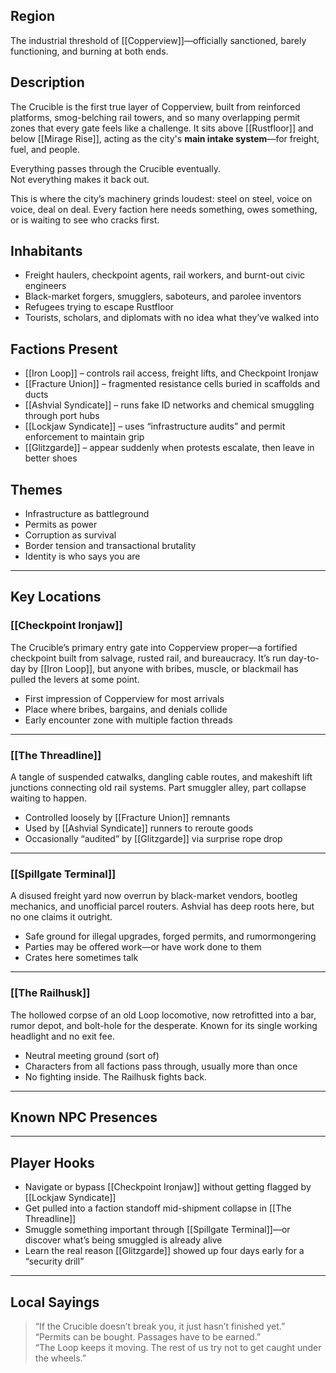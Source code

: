 ## Region  
The industrial threshold of [[Copperview]]—officially sanctioned, barely functioning, and burning at both ends.

## Description  
The Crucible is the first true layer of Copperview, built from reinforced platforms, smog-belching rail towers, and so many overlapping permit zones that every gate feels like a challenge. It sits above [[Rustfloor]] and below [[Mirage Rise]], acting as the city's **main intake system**—for freight, fuel, and people.

Everything passes through the Crucible eventually.  
Not everything makes it back out.

This is where the city’s machinery grinds loudest: steel on steel, voice on voice, deal on deal. Every faction here needs something, owes something, or is waiting to see who cracks first.

## Inhabitants  
- Freight haulers, checkpoint agents, rail workers, and burnt-out civic engineers  
- Black-market forgers, smugglers, saboteurs, and parolee inventors  
- Refugees trying to escape Rustfloor  
- Tourists, scholars, and diplomats with no idea what they’ve walked into

## Factions Present  
- [[Iron Loop]] – controls rail access, freight lifts, and Checkpoint Ironjaw  
- [[Fracture Union]] – fragmented resistance cells buried in scaffolds and ducts  
- [[Ashvial Syndicate]] – runs fake ID networks and chemical smuggling through port hubs  
- [[Lockjaw Syndicate]] – uses “infrastructure audits” and permit enforcement to maintain grip  
- [[Glitzgarde]] – appear suddenly when protests escalate, then leave in better shoes

## Themes  
- Infrastructure as battleground  
- Permits as power  
- Corruption as survival  
- Border tension and transactional brutality  
- Identity is who says you are

---

## Key Locations

### [[Checkpoint Ironjaw]]  
The Crucible’s primary entry gate into Copperview proper—a fortified checkpoint built from salvage, rusted rail, and bureaucracy. It’s run day-to-day by [[Iron Loop]], but anyone with bribes, muscle, or blackmail has pulled the levers at some point.

- First impression of Copperview for most arrivals  
- Place where bribes, bargains, and denials collide  
- Early encounter zone with multiple faction threads

---

### [[The Threadline]]  
A tangle of suspended catwalks, dangling cable routes, and makeshift lift junctions connecting old rail systems. Part smuggler alley, part collapse waiting to happen.

- Controlled loosely by [[Fracture Union]] remnants  
- Used by [[Ashvial Syndicate]] runners to reroute goods  
- Occasionally “audited” by [[Glitzgarde]] via surprise rope drop

---

### [[Spillgate Terminal]]  
A disused freight yard now overrun by black-market vendors, bootleg mechanics, and unofficial parcel routers. Ashvial has deep roots here, but no one claims it outright.

- Safe ground for illegal upgrades, forged permits, and rumormongering  
- Parties may be offered work—or have work done to them  
- Crates here sometimes talk

---

### [[The Railhusk]]  
The hollowed corpse of an old Loop locomotive, now retrofitted into a bar, rumor depot, and bolt-hole for the desperate. Known for its single working headlight and no exit fee.

- Neutral meeting ground (sort of)  
- Characters from all factions pass through, usually more than once  
- No fighting inside. The Railhusk fights back.

---

## Known NPC Presences  


---

## Player Hooks  
- Navigate or bypass [[Checkpoint Ironjaw]] without getting flagged by [[Lockjaw Syndicate]]  
- Get pulled into a faction standoff mid-shipment collapse in [[The Threadline]]  
- Smuggle something important through [[Spillgate Terminal]]—or discover what’s being smuggled is already alive  
- Learn the real reason [[Glitzgarde]] showed up four days early for a “security drill”

---

## Local Sayings  
> “If the Crucible doesn’t break you, it just hasn’t finished yet.”  
> “Permits can be bought. Passages have to be earned.”  
> “The Loop keeps it moving. The rest of us try not to get caught under the wheels.”
